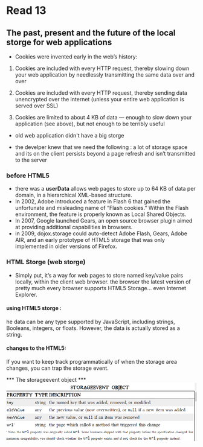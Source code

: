 # Read 13

## The past, present and the future of the local storge for web applications

* Cookies were invented early in the web’s history:
1. Cookies are included with every HTTP request, thereby slowing down your web application by needlessly transmitting the same data over and over

2. Cookies are included with every HTTP request, thereby sending data unencrypted over the internet (unless your entire web application is served over SSL)

3. Cookies are limited to about 4 KB of data — enough to slow down your application (see above), but not enough to be terribly useful

* old web application didn't have a big storge 

* the develper knew that we need the following :
a lot of storage space and its on the client persists beyond a page refresh and isn’t transmitted to the server

### before HTML5
 * there was a **userData** allows web pages to store up to 64 KB of data per domain, in a hierarchical XML-based structure.
 * In 2002, Adobe introduced a feature in Flash 6 that gained the unfortunate and misleading name of “Flash cookies.” Within the Flash environment, the feature is properly known as Local Shared Objects.
 * In 2007, Google launched Gears, an open source browser plugin aimed at providing additional capabilities in browsers.
 * in 2009, dojox.storage could auto-detect Adobe Flash, Gears, Adobe AIR, and an early prototype of HTML5 storage that was only implemented in older versions of Firefox.

 ### HTML Storge (web storge)
 *  Simply put, it’s a way for web pages to store named key/value pairs locally, within the client web browser. the browser the latest version of pretty much every browser supports HTML5 Storage… even Internet Explorer.

 #### using HTML5 storge :
 he data can be any type supported by JavaScript, including strings, Booleans, integers, or floats. However, the data is actually stored as a string.

 #### changes to the HTML5:
 If you want to keep track programmatically of when the storage area changes, you can trap the storage event.

*** The storageevent object ***
![screenshot31](https://raw.githubusercontent.com/BayanAbualhaj/reading-notes201/main/pics/Screenshot%20(31).png)


